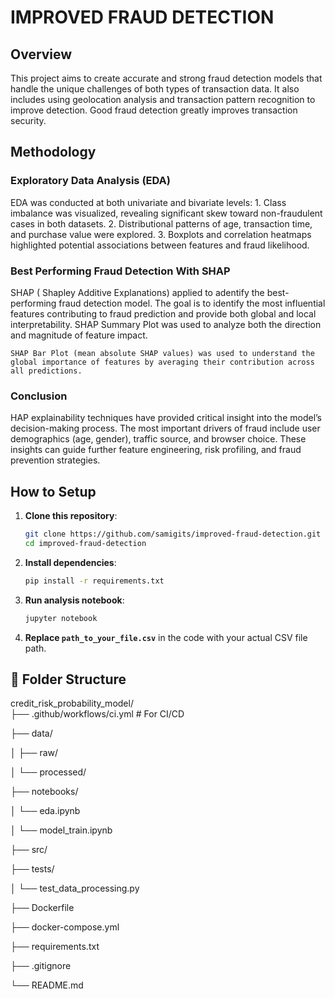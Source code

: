 # IMPROVED FRAUD DETECTION

## Overview
This project aims to create accurate and strong fraud detection models that handle the unique challenges of both types of transaction data. It also includes using geolocation analysis and transaction pattern recognition to improve detection. Good fraud detection greatly improves transaction security.


## Methodology 
### Exploratory Data Analysis (EDA)
EDA was conducted at both univariate and bivariate levels:
    1. Class imbalance was visualized, revealing significant skew toward non-fraudulent cases in both datasets.
    2. Distributional patterns of age, transaction time, and purchase value were explored.
    3. Boxplots and correlation heatmaps highlighted potential associations between features and fraud likelihood.

### Best Performing Fraud Detection With SHAP
SHAP ( Shapley Additive Explanations) applied to adentify the best-performing fraud detection model. The goal is to identify the most influential features contributing to fraud prediction and provide both global and local interpretability.
    SHAP Summary Plot was used to analyze both the direction and magnitude of feature impact.

    SHAP Bar Plot (mean absolute SHAP values) was used to understand the global importance of features by averaging their contribution across all predictions.

### Conclusion
HAP explainability techniques have provided critical insight into the model’s decision-making process.
The most important drivers of fraud include user demographics (age, gender), traffic source, and
browser choice. These insights can guide further feature engineering, risk profiling, and fraud prevention
strategies.

## How to Setup
1. **Clone this repository**:
    ```bash
    git clone https://github.com/samigits/improved-fraud-detection.git
    cd improved-fraud-detection
    ```
2. **Install dependencies**:
    ```bash
    pip install -r requirements.txt
    ```
3. **Run analysis notebook**:
    ```bash
    jupyter notebook
    ```
4. **Replace `path_to_your_file.csv`** in the code with your actual CSV file path.
## 📂 Folder Structure
credit_risk_probability_model/  
├── .github/workflows/ci.yml   # For CI/CD

├── data/                       

│   ├── raw/            

│   └── processed/             

├── notebooks/

│   └── eda.ipynb

│   └── model_train.ipynb          

├── src/

├── tests/

│   └── test_data_processing.py 

├── Dockerfile

├── docker-compose.yml

├── requirements.txt

├── .gitignore

└── README.md